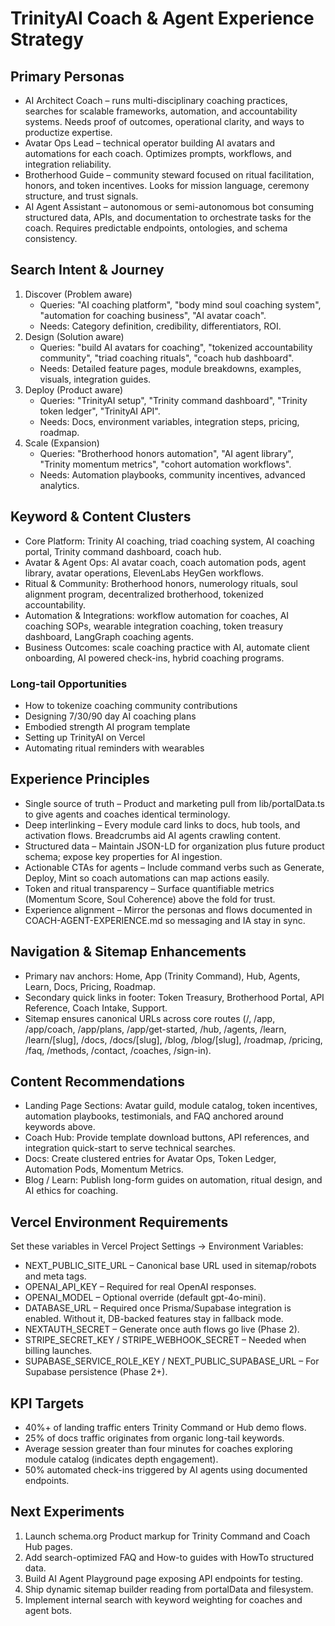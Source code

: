 # TrinityAI Coach & Agent Experience Strategy

## Primary Personas
- AI Architect Coach – runs multi-disciplinary coaching practices, searches for scalable frameworks, automation, and accountability systems. Needs proof of outcomes, operational clarity, and ways to productize expertise.
- Avatar Ops Lead – technical operator building AI avatars and automations for each coach. Optimizes prompts, workflows, and integration reliability.
- Brotherhood Guide – community steward focused on ritual facilitation, honors, and token incentives. Looks for mission language, ceremony structure, and trust signals.
- AI Agent Assistant – autonomous or semi-autonomous bot consuming structured data, APIs, and documentation to orchestrate tasks for the coach. Requires predictable endpoints, ontologies, and schema consistency.

## Search Intent & Journey
1. Discover (Problem aware)
   - Queries: "AI coaching platform", "body mind soul coaching system", "automation for coaching business", "AI avatar coach".
   - Needs: Category definition, credibility, differentiators, ROI.
2. Design (Solution aware)
   - Queries: "build AI avatars for coaching", "tokenized accountability community", "triad coaching rituals", "coach hub dashboard".
   - Needs: Detailed feature pages, module breakdowns, examples, visuals, integration guides.
3. Deploy (Product aware)
   - Queries: "TrinityAI setup", "Trinity command dashboard", "Trinity token ledger", "TrinityAI API".
   - Needs: Docs, environment variables, integration steps, pricing, roadmap.
4. Scale (Expansion)
   - Queries: "Brotherhood honors automation", "AI agent library", "Trinity momentum metrics", "cohort automation workflows".
   - Needs: Automation playbooks, community incentives, advanced analytics.

## Keyword & Content Clusters
- Core Platform: Trinity AI coaching, triad coaching system, AI coaching portal, Trinity command dashboard, coach hub.
- Avatar & Agent Ops: AI avatar coach, coach automation pods, agent library, avatar operations, ElevenLabs HeyGen workflows.
- Ritual & Community: Brotherhood honors, numerology rituals, soul alignment program, decentralized brotherhood, tokenized accountability.
- Automation & Integrations: workflow automation for coaches, AI coaching SOPs, wearable integration coaching, token treasury dashboard, LangGraph coaching agents.
- Business Outcomes: scale coaching practice with AI, automate client onboarding, AI powered check-ins, hybrid coaching programs.

### Long-tail Opportunities
- How to tokenize coaching community contributions
- Designing 7/30/90 day AI coaching plans
- Embodied strength AI program template
- Setting up TrinityAI on Vercel
- Automating ritual reminders with wearables

## Experience Principles
- Single source of truth – Product and marketing pull from lib/portalData.ts to give agents and coaches identical terminology.
- Deep interlinking – Every module card links to docs, hub tools, and activation flows. Breadcrumbs aid AI agents crawling content.
- Structured data – Maintain JSON-LD for organization plus future product schema; expose key properties for AI ingestion.
- Actionable CTAs for agents – Include command verbs such as Generate, Deploy, Mint so coach automations can map actions easily.
- Token and ritual transparency – Surface quantifiable metrics (Momentum Score, Soul Coherence) above the fold for trust.
- Experience alignment – Mirror the personas and flows documented in COACH-AGENT-EXPERIENCE.md so messaging and IA stay in sync.

## Navigation & Sitemap Enhancements
- Primary nav anchors: Home, App (Trinity Command), Hub, Agents, Learn, Docs, Pricing, Roadmap.
- Secondary quick links in footer: Token Treasury, Brotherhood Portal, API Reference, Coach Intake, Support.
- Sitemap ensures canonical URLs across core routes (/, /app, /app/coach, /app/plans, /app/get-started, /hub, /agents, /learn, /learn/[slug], /docs, /docs/[slug], /blog, /blog/[slug], /roadmap, /pricing, /faq, /methods, /contact, /coaches, /sign-in).

## Content Recommendations
- Landing Page Sections: Avatar guild, module catalog, token incentives, automation playbooks, testimonials, and FAQ anchored around keywords above.
- Coach Hub: Provide template download buttons, API references, and integration quick-start to serve technical searches.
- Docs: Create clustered entries for Avatar Ops, Token Ledger, Automation Pods, Momentum Metrics.
- Blog / Learn: Publish long-form guides on automation, ritual design, and AI ethics for coaching.

## Vercel Environment Requirements
Set these variables in Vercel Project Settings → Environment Variables:
- NEXT_PUBLIC_SITE_URL – Canonical base URL used in sitemap/robots and meta tags.
- OPENAI_API_KEY – Required for real OpenAI responses.
- OPENAI_MODEL – Optional override (default gpt-4o-mini).
- DATABASE_URL – Required once Prisma/Supabase integration is enabled. Without it, DB-backed features stay in fallback mode.
- NEXTAUTH_SECRET – Generate once auth flows go live (Phase 2).
- STRIPE_SECRET_KEY / STRIPE_WEBHOOK_SECRET – Needed when billing launches.
- SUPABASE_SERVICE_ROLE_KEY / NEXT_PUBLIC_SUPABASE_URL – For Supabase persistence (Phase 2+).

## KPI Targets
- 40%+ of landing traffic enters Trinity Command or Hub demo flows.
- 25% of docs traffic originates from organic long-tail keywords.
- Average session greater than four minutes for coaches exploring module catalog (indicates depth engagement).
- 50% automated check-ins triggered by AI agents using documented endpoints.

## Next Experiments
1. Launch schema.org Product markup for Trinity Command and Coach Hub pages.
2. Add search-optimized FAQ and How-to guides with HowTo structured data.
3. Build AI Agent Playground page exposing API endpoints for testing.
4. Ship dynamic sitemap builder reading from portalData and filesystem.
5. Implement internal search with keyword weighting for coaches and agent bots.
